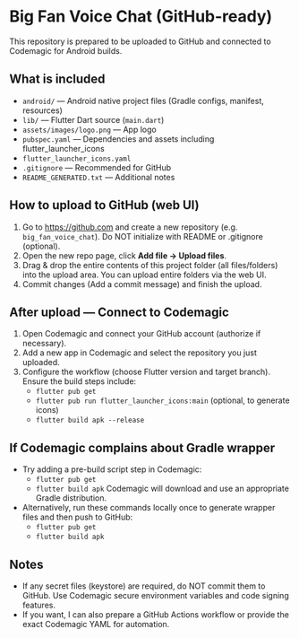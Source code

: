 # Big Fan Voice Chat (GitHub-ready)

This repository is prepared to be uploaded to GitHub and connected to Codemagic for Android builds.

## What is included
- `android/` — Android native project files (Gradle configs, manifest, resources)
- `lib/` — Flutter Dart source (`main.dart`)
- `assets/images/logo.png` — App logo
- `pubspec.yaml` — Dependencies and assets including flutter_launcher_icons
- `flutter_launcher_icons.yaml`
- `.gitignore` — Recommended for GitHub
- `README_GENERATED.txt` — Additional notes

## How to upload to GitHub (web UI)
1. Go to https://github.com and create a new repository (e.g. `big_fan_voice_chat`). Do NOT initialize with README or .gitignore (optional).
2. Open the new repo page, click **Add file → Upload files**.
3. Drag & drop the entire contents of this project folder (all files/folders) into the upload area. You can upload entire folders via the web UI.
4. Commit changes (Add a commit message) and finish the upload.

## After upload — Connect to Codemagic
1. Open Codemagic and connect your GitHub account (authorize if necessary).
2. Add a new app in Codemagic and select the repository you just uploaded.
3. Configure the workflow (choose Flutter version and target branch). Ensure the build steps include:
   - `flutter pub get`
   - `flutter pub run flutter_launcher_icons:main`  (optional, to generate icons)
   - `flutter build apk --release`

## If Codemagic complains about Gradle wrapper
- Try adding a pre-build script step in Codemagic:
  - `flutter pub get`
  - `flutter build apk`
  Codemagic will download and use an appropriate Gradle distribution.
- Alternatively, run these commands locally once to generate wrapper files and then push to GitHub:
  - `flutter pub get`
  - `flutter build apk`

## Notes
- If any secret files (keystore) are required, do NOT commit them to GitHub. Use Codemagic secure environment variables and code signing features.
- If you want, I can also prepare a GitHub Actions workflow or provide the exact Codemagic YAML for automation.